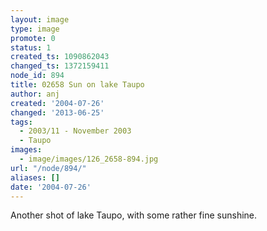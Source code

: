 ```yaml
---
layout: image
type: image
promote: 0
status: 1
created_ts: 1090862043
changed_ts: 1372159411
node_id: 894
title: 02658 Sun on lake Taupo
author: anj
created: '2004-07-26'
changed: '2013-06-25'
tags:
  - 2003/11 - November 2003
  - Taupo
images:
  - image/images/126_2658-894.jpg
url: "/node/894/"
aliases: []
date: '2004-07-26'
---
```

Another shot of lake Taupo, with some rather fine sunshine.
